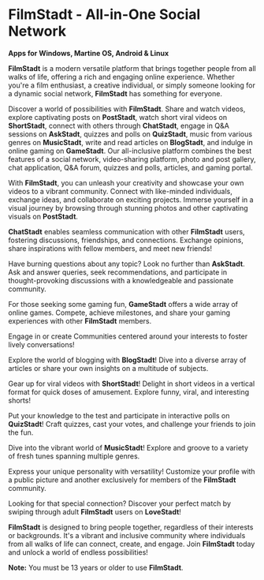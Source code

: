 # FilmStadt - All-in-One Social Network

**Apps for Windows, Martine OS, Android & Linux**

**FilmStadt** is a modern versatile platform that brings together people from all walks of life, offering a rich and engaging online experience. Whether you're a film enthusiast, a creative individual, or simply someone looking for a dynamic social network, **FilmStadt** has something for everyone.

Discover a world of possibilities with **FilmStadt**. Share and watch videos, explore captivating posts on **PostStadt**, watch short viral videos on **ShortStadt**, connect with others through **ChatStadt**, engage in Q&A sessions on **AskStadt**, quizzes and polls on **QuizStadt**, music from various genres on **MusicStadt**, write and read articles on **BlogStadt**, and indulge in online gaming on **GameStadt**. Our all-inclusive platform combines the best features of a social network, video-sharing platform, photo and post gallery, chat application, Q&A forum, quizzes and polls, articles, and gaming portal.

With **FilmStadt**, you can unleash your creativity and showcase your own videos to a vibrant community. Connect with like-minded individuals, exchange ideas, and collaborate on exciting projects. Immerse yourself in a visual journey by browsing through stunning photos and other captivating visuals on **PostStadt**.

**ChatStadt** enables seamless communication with other **FilmStadt** users, fostering discussions, friendships, and connections. Exchange opinions, share inspirations with fellow members, and meet new friends!

Have burning questions about any topic? Look no further than **AskStadt**. Ask and answer queries, seek recommendations, and participate in thought-provoking discussions with a knowledgeable and passionate community.

For those seeking some gaming fun, **GameStadt** offers a wide array of online games. Compete, achieve milestones, and share your gaming experiences with other **FilmStadt** members.

Engage in or create Communities centered around your interests to foster lively conversations!

Explore the world of blogging with **BlogStadt**! Dive into a diverse array of articles or share your own insights on a multitude of subjects.

Gear up for viral videos with **ShortStadt**! Delight in short videos in a vertical format for quick doses of amusement. Explore funny, viral, and interesting shorts!

Put your knowledge to the test and participate in interactive polls on **QuizStadt**! Craft quizzes, cast your votes, and challenge your friends to join the fun.

Dive into the vibrant world of **MusicStadt**! Explore and groove to a variety of fresh tunes spanning multiple genres.

Express your unique personality with versatility! Customize your profile with a public picture and another exclusively for members of the **FilmStadt** community.

Looking for that special connection? Discover your perfect match by swiping through adult **FilmStadt** users on **LoveStadt**!

**FilmStadt** is designed to bring people together, regardless of their interests or backgrounds. It's a vibrant and inclusive community where individuals from all walks of life can connect, create, and engage. Join **FilmStadt** today and unlock a world of endless possibilities!

**Note:** You must be 13 years or older to use **FilmStadt**.
